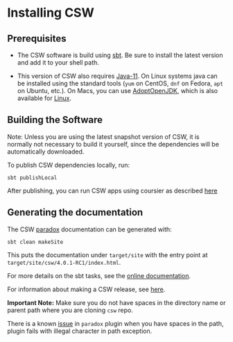 # Installing CSW

## Prerequisites

* The CSW software is build using [sbt](https://www.scala-sbt.org).
Be sure to install the latest version and add it to your shell path.

* This version of CSW also requires [Java-11](https://openjdk.java.net/projects/jdk/11/).
On Linux systems java can be installed using the standard tools (`yum` on CentOS, `dnf` on Fedora, `apt` on Ubuntu, etc.).
On Macs, you can use [AdoptOpenJDK](https://github.com/AdoptOpenJDK/homebrew-openjdk),
which is also available for [Linux](https://adoptopenjdk.net/installation.html?variant=openjdk11&jvmVariant=hotspot#x64_linux-jdk).

## Building the Software

Note: Unless you are using the latest snapshot version of CSW, it is normally not necessary to
build it yourself, since the dependencies will be automatically downloaded.

To publish CSW dependencies locally, run:

    sbt publishLocal

After publishing, you can run CSW apps using coursier as described [here](https://tmtsoftware.github.io/csw/commons/apps.html)

## Generating the documentation

The CSW [paradox](https://developer.lightbend.com/docs/paradox/current/index.html) documentation can be generated with:

    sbt clean makeSite

This puts the documentation under `target/site` with the entry point at `target/site/csw/4.0.1-RC1/index.html`.

For more details on the sbt tasks, see the [online documentation](https://tmtsoftware.github.io/csw/commons/sbt-tasks.html).

For information about making a CSW release, see [here](RELEASING.md).

**Important Note:**
Make sure you do not have spaces in the directory name or parent path where you are cloning `csw` repo.

There is a known [issue](https://github.com/lightbend/paradox/issues/387) in `paradox` plugin when you have spaces in the path, plugin fails with illegal character in path exception.
